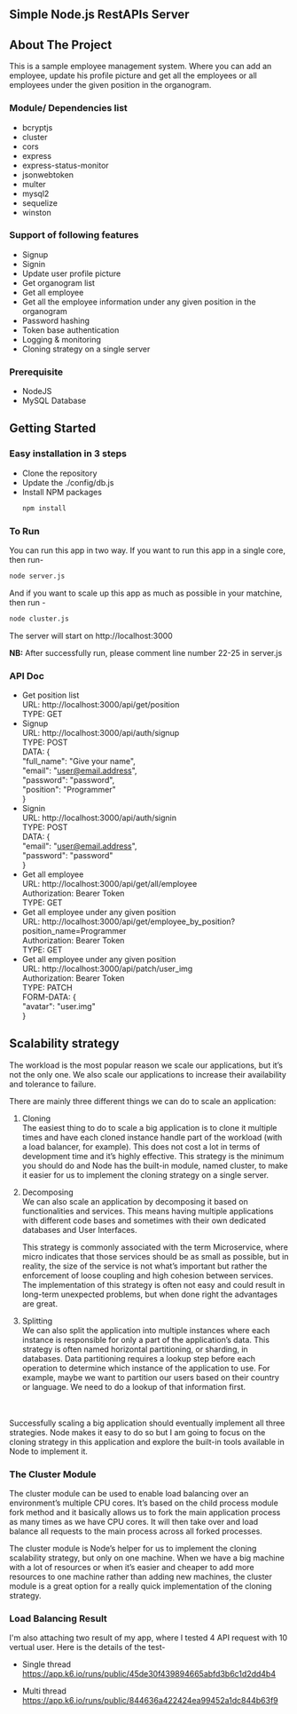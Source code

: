 ## Simple Node.js RestAPIs Server
## About The Project

This is a sample employee management system. Where you can add an employee, update his profile picture and get all the employees or all employees under the given position in the organogram.

### Module/ Dependencies list
* bcryptjs
* cluster
* cors
* express
* express-status-monitor
* jsonwebtoken
* multer
* mysql2
* sequelize
* winston

### Support of following features
* Signup
* Signin
* Update user profile picture
* Get organogram list
* Get all employee
* Get all the employee information under any given position in the organogram
* Password hashing
* Token base authentication
* Logging & monitoring
* Cloning strategy on a single server

### Prerequisite
* NodeJS
* MySQL Database

## Getting Started
### Easy installation in 3 steps
* Clone the repository
* Update the ./config/db.js
* Install NPM packages
  ```sh
  npm install
  ```

### To Run

You can run this app in two way. 
If you want to run this app in a single core, then run-
 ```sh
 node server.js
 ```
And if you want to scale up this app as much as possible in your matchine, then run -
```sh
node cluster.js
```
The server will start on http://localhost:3000

<b>NB:</b> After successfully run, please comment line number 22-25 in server.js

### API Doc
* Get position list<br>
    URL: http://localhost:3000/api/get/position<br>
    TYPE: GET
* Signup<br>
    URL: http://localhost:3000/api/auth/signup<br>
    TYPE: POST<br>
    DATA: {<br>
            "full_name": "Give your name",<br>
            "email": "user@email.address",<br>
            "password": "password",<br>
            "position": "Programmer"<br>
          }
* Signin<br>
    URL: http://localhost:3000/api/auth/signin<br>
    TYPE: POST<br>
    DATA: {<br>
            "email": "user@email.address",<br>
            "password": "password"<br>
          }
* Get all employee<br>
    URL: http://localhost:3000/api/get/all/employee<br>
    Authorization: Bearer Token<br>
    TYPE: GET
* Get all employee under any given position<br>
    URL: http://localhost:3000/api/get/employee_by_position?position_name=Programmer<br>
    Authorization: Bearer Token<br>
    TYPE: GET
* Get all employee under any given position<br>
    URL: http://localhost:3000/api/patch/user_img<br>
    Authorization: Bearer Token<br>
    TYPE: PATCH<br>
    FORM-DATA: {<br>
                "avatar": "user.img"<br>
               }
    
## Scalability strategy
The workload is the most popular reason we scale our applications, but it’s not the only one. We also scale our applications to increase their availability and tolerance to failure.

There are mainly three different things we can do to scale an application:
1. Cloning<br>
    The easiest thing to do to scale a big application is to clone it multiple times and have each cloned instance handle part of the workload (with a load balancer, for example). This does not cost a lot in terms of development time and it’s highly effective. This strategy is the minimum you should do and Node has the built-in module, named cluster, to make it easier for us to implement the cloning strategy on a single server.
2. Decomposing<br>
    We can also scale an application by decomposing it based on functionalities and services. This means having multiple applications with different code bases and sometimes with their own dedicated databases and User Interfaces.<br>

    This strategy is commonly associated with the term Microservice, where micro indicates that those services should be as small as possible, but in reality, the size of the service is not what’s important but rather the enforcement of loose coupling and high cohesion between services. The implementation of this strategy is often not easy and could result in long-term unexpected problems, but when done right the advantages are great.<br>
3. Splitting<br>
    We can also split the application into multiple instances where each instance is responsible for only a part of the application’s data. This strategy is often named horizontal partitioning, or sharding, in databases. Data partitioning requires a lookup step before each operation to determine which instance of the application to use. For example, maybe we want to partition our users based on their country or language. We need to do a lookup of that information first.<br><br><br>

Successfully scaling a big application should eventually implement all three strategies. Node makes it easy to do so but I am going to focus on the cloning strategy in this application and explore the built-in tools available in Node to implement it.<br>
### The Cluster Module
The cluster module can be used to enable load balancing over an environment’s multiple CPU cores. It’s based on the child process module fork method and it basically allows us to fork the main application process as many times as we have CPU cores. It will then take over and load balance all requests to the main process across all forked processes.<br>

The cluster module is Node’s helper for us to implement the cloning scalability strategy, but only on one machine. When we have a big machine with a lot of resources or when it’s easier and cheaper to add more resources to one machine rather than adding new machines, the cluster module is a great option for a really quick implementation of the cloning strategy.

### Load Balancing Result
I'm also attaching two result of my app, where I tested 4 API request with 10 vertual user. Here is the details of the test-
* Single thread
https://app.k6.io/runs/public/45de30f439894665abfd3b6c1d2dd4b4

* Multi thread
https://app.k6.io/runs/public/844636a422424ea99452a1dc844b63f9


